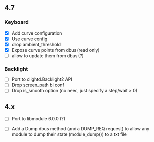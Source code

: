 ## 4.7

### Keyboard
- [x] Add curve configuration
- [x] Use curve config
- [x] drop ambient_threshold
- [x] Expose curve points from dbus (read only)
- [ ] allow to update them from dbus (?)

### Backlight
- [ ] Port to clightd.Backlight2 API
- [ ] Drop screen_path bl conf
- [ ] Drop is_smooth option (no need, just specify a step/wait > 0)

## 4.x
- [ ] Port to libmodule 6.0.0 (?)
- [ ] Add a Dump dbus method (and a DUMP_REQ request) to allow any module to dump their state (module_dump()) to a txt file


